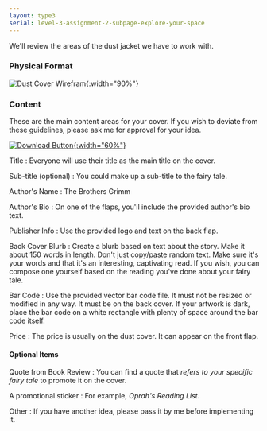 ```yaml
---
layout: type3
serial: level-3-assignment-2-subpage-explore-your-space
---
```

We'll review the areas of the dust jacket we have to work with.

### Physical Format

![Dust Cover Wirefram]({{site.url}}/svg/dust-cover-wireframe.svg){:width="90%"}

### Content

These are the main content areas for your cover. If you wish to deviate from these guidelines, please ask me for approval for your idea.

<a href="https://www.dropbox.com/s/djwq2tc3oi0jumu/type-3-grimm-dust-cover.zip?dl=1" title="Download Files" target="_blank">![Download Button]({{site.url}}/svg/button-download.svg){:width="60%"}</a>

Title
: Everyone will use their title as the main title on the cover.

Sub-title (optional)
: You could make up a sub-title to the fairy tale.

Author's Name
: The Brothers Grimm

Author's Bio
: On one of the flaps, you'll include the provided author's bio text.

Publisher Info
: Use the provided logo and text on the back flap.

Back Cover Blurb
: Create a blurb based on text about the story. Make it about 150 words in length. Don't just copy/paste random text. Make sure it's your words and that it's an interesting, captivating read. If you wish, you can compose one yourself based on the reading you've done about your fairy tale.

Bar Code
: Use the provided vector bar code file. It must not be resized or modified in any way. It must be on the back cover. If your artwork is dark, place the bar code on a white rectangle with plenty of space around the bar code itself.

Price
: The price is usually on the dust cover. It can appear on the front flap.

####  Optional Items

Quote from Book Review
: You can find a quote that *refers to your specific fairy tale* to promote it on the cover.

A promotional sticker
: For example, *Oprah's Reading List*.

Other
: If you have another idea, please pass it by me before implementing it.